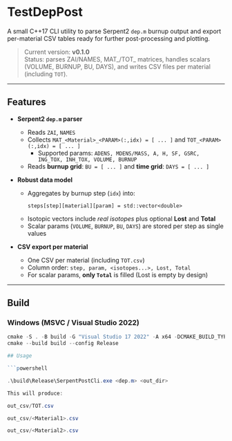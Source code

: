# TestDepPost

A small C++17 CLI utility to parse Serpent2 `dep.m` burnup output and export
per-material CSV tables ready for further post-processing and plotting.

> Current version: **v0.1.0**  
> Status: parses ZAI/NAMES, MAT\_/TOT\_ matrices, handles scalars (VOLUME, BURNUP, BU, DAYS), and writes CSV files per material (including `TOT`).

---

## Features

- **Serpent2 `dep.m` parser**
  - Reads `ZAI`, `NAMES`
  - Collects `MAT_<Material>_<PARAM>(:,idx) = [ ... ]` and `TOT_<PARAM>(:,idx) = [ ... ]`
    - Supported params: `ADENS, MDENS/MASS, A, H, SF, GSRC, ING_TOX, INH_TOX, VOLUME, BURNUP`
  - Reads **burnup grid**: `BU = [ ... ]` and **time grid**: `DAYS = [ ... ]`

- **Robust data model**
  - Aggregates by burnup step (`idx`) into:
    ```
    steps[step][material][param] = std::vector<double>
    ```
  - Isotopic vectors include *real isotopes* plus optional **Lost** and **Total**
  - Scalar params (`VOLUME`, `BURNUP`, `BU`, `DAYS`) are stored per step as single values

- **CSV export per material**
  - One CSV per material (including `TOT.csv`)
  - Column order: `step, param, <isotopes...>, Lost, Total`
  - For scalar params, **only `Total`** is filled (Lost is empty by design)

---

## Build

### Windows (MSVC / Visual Studio 2022)

```powershell
cmake -S . -B build -G "Visual Studio 17 2022" -A x64 -DCMAKE_BUILD_TYPE=Release
cmake --build build --config Release

## Usage

```powershell

.\build\Release\SerpentPostCli.exe <dep.m> <out_dir>

This will produce:

out_csv/TOT.csv

out_csv/<Material1>.csv

out_csv/<Material2>.csv